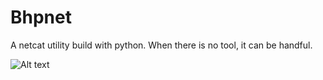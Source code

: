 # Bhpnet
A netcat utility build with python.
When there is no tool, it can be handful.

![Alt text](/home/saurabhj/projects/bhpnet/Screenshot_20190221_113221.png)

